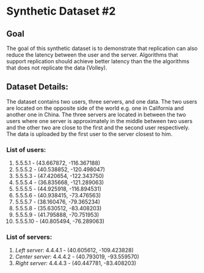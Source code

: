 # Synthetic Dataset #2

## Goal

The goal of this synthetic dataset is to demonstrate that replication can also reduce the latency between the user and the server. Algorithms that support replication should achieve better latency than the the algorithms that does not replicate the data (Volley).

## Dataset Details:

The dataset contains two users, three servers, and one data. The two users are located on the opposite side of the world e.g. one in California and another one in China. The three servers are located in between the two users where one server is approximately in the middle between two users and the other two are close to the first and the second user respectively. The data is uploaded by the first user to the server closest to him.

### List of users:

1. 5.5.5.1 - (43.667872, -116.367188)
2. 5.5.5.2 - (40.538852, -120.498047)
3. 5.5.5.3 - (47.420654, -122.343750)
4. 5.5.5.4 - (36.835668, -121.289063)
5. 5.5.5.5 - (44.925918, -116.894531)
6. 5.5.5.6 - (40.938415, -73.476563)
7. 5.5.5.7 - (38.160476, -79.365234)
8. 5.5.5.8 - (35.630512, -83.408203)
9. 5.5.5.9 - (41.795888, -70.751953)
10. 5.5.5.10 - (40.805494, -76.289063)


### List of servers:

1. _Left server:_ 4.4.4.1 - (40.605612, -109.423828)
2. _Center server:_ 4.4.4.2 - (40.793019, -93.559570)
3. _Right server:_ 4.4.4.3 - (40.447781, -83.408203)

